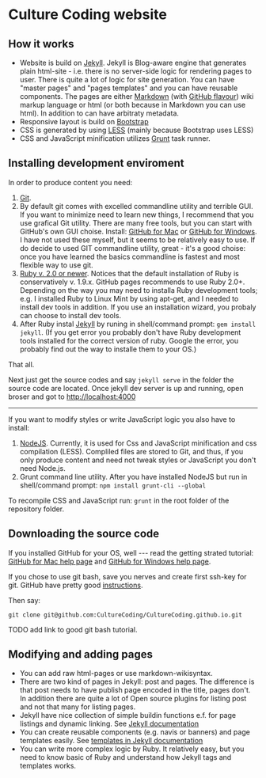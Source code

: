 # Culture Coding website

## How it works

- Website is build on [Jekyll](http://jekyllrb.com/). Jekyll is Blog-aware engine that generates plain html-site - i.e. there is no server-side logic for rendering pages to user. There is quite a lot of logic for site generation. You can have "master pages" and "pages templates" and you can have reusable components. The pages are either [Markdown](https://guides.github.com/features/mastering-markdown/) (with [GitHub flavour](https://help.github.com/articles/github-flavored-markdown/)) wiki markup language or html (or both because in Markdown you can use html). In addition to can have arbitraty metadata.
- Responsive layout is build on [Bootstrap](http://getbootstrap.com/css/#grid-example-wrapping)
- CSS is generated by using [LESS](http://lesscss.org/) (mainly because Bootstrap uses LESS)
- CSS and JavaScript minification utilizes [Grunt](http://gruntjs.com/) task runner.

## Installing development enviroment

In order to produce content you need:

1. [Git](https://git-scm.com/).
2. By default git comes with excelled commandline utility and terrible GUI. If you want to minimize need to
learn new things, I recommend that you use grafical Git utility. There are many free tools, but you can start with GitHub's own GUI choise. Install: [GitHub for Mac](https://mac.github.com/) or [GitHub for Windows](https://windows.github.com/). I have not used these myself, but it seems to be relatively easy to use. If do decide to used GIT commandline utility, great - it's a good choise: once you have learned the basics commandline is
fastest and most flexible way to use git.
3. [Ruby v. 2.0 or newer](http://ruby-lang.com). Notices that the default installation of Ruby is conservatively v. 1.9.x. GitHub pages recommends to use Ruby 2.0+. Depending on the way you may need to installa Ruby development tools; e.g. I installed Ruby to Linux Mint by using apt-get, and I needed to install dev tools in addition. If you use an installation wizard, you probaly can choose to install dev tools.
4. After Ruby instal [Jekyll](http://jekyllrb.com/) by runing in shell/command prompt: ```gem install jekyll```. (If you get error you probably don't have Ruby development tools installed for the correct version of ruby. Google the error, you probably find out the way to installe them to your OS.)

That all. 

Next just get the source codes and say ```jekyll serve``` in the folder the source code are located. Once jekyll dev server is up and running, open broser and got to [http://localhost:4000](http://localhost:4000)

---

If you want to modify styles or write JavaScript logic you also have to install:

1. [NodeJS](https://nodejs.org/). Currently, it is used for Css and JavaScript minification and css compilation (LESS). Compliled files are stored to Git, and thus, if you only produce content and need not tweak styles or JavaScript you don't need Node.js.
2. Grunt command line utility. After you have installed NodeJS but run in shell/command prompt: ```npm install grunt-cli --global```

To recompile CSS and JavaScript run: ```grunt``` in the root folder of the repository folder.

## Downloading the source code

If you installed GitHub for your OS, well --- read the getting strated tutorial: [GitHub for Mac help page](https://mac.github.com/help.html) and [GitHub for Windows help page](https://windows.github.com/help.html).

If you chose to use git bash, save you nerves and create first ssh-key for git. GitHub have pretty good [instructions](https://help.github.com/articles/generating-ssh-keys/).

Then say:
```
git clone git@github.com:CultureCoding/CultureCoding.github.io.git
```

TODO add link to good git bash tutorial. 

## Modifying and adding pages

- You can add raw html-pages or use markdown-wikisyntax.
- There are two kind of pages in Jekyll: post and pages. The difference is that post needs to have publish page encoded in the title, pages don't. In addition there are quite a lot of Open source plugins for listing post and not that many for listing pages.
- Jekyll have nice collection of simple buildin functions e.f. for page listings and dynamic linking. See [Jekyll documentation](http://jekyllrb.com/)
- You can create reusable components (e.g. navis or banners) and page templates easily. See [templates in Jekyll documentation](http://jekyllrb.com/)
- You can write more complex logic by Ruby. It relatively easy, but you need to know basic of Ruby and understand how Jekyll tags and templates works.

